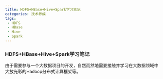 ```yaml
---
title: HDFS+HBase+Hive+Spark学习笔记
categories: 技术养成
tags:
 - HDFS
 - HBase
 - Hive
 - Spark
---
```



### HDFS+HBase+Hive+Spark学习笔记
  由于需要参与一个大数据项目的开发，自然而然地需要接触并学习在大数据领域中大放光彩的Hadoop分布式计算框架等。
